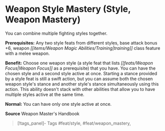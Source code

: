 ﻿---
cssclass: [feats]

---
# Weapon Style Mastery (Style, Weapon Mastery)

You can combine multiple fighting styles together.

**Prerequisites:** Any two style feats from different styles, base attack bonus +6, weapon _[[items/Weapon Magic Abilities/Training|training]]_ class feature with a melee weapon.

**Benefit:** Choose one weapon style (a style feat that lists _[[feats/Weapon Focus|Weapon Focus]]_ as a prerequisite) that you have. You can have the chosen style and a second style active at once. Starting a stance provided by a style feat is still a swift action, but you can assume both the chosen weapon style's stance and another style's stance simultaneously using this action. This ability doesn't stack with other abilities that allow you to have multiple styles active at the same time.

**Normal:** You can have only one style active at once.

**Source** Weapon Master's Handbook
>[!tags_panel]- Tags
> #feat/style, #feat/weapon_mastery, 